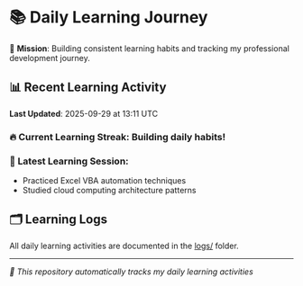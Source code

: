 # 📚 Daily Learning Journey

🎯 **Mission**: Building consistent learning habits and tracking my professional development journey.

## 📊 Recent Learning Activity

**Last Updated**: 2025-09-29 at 13:11 UTC

### 🔥 Current Learning Streak: Building daily habits!

### 📝 Latest Learning Session:
- Practiced Excel VBA automation techniques
- Studied cloud computing architecture patterns

## 🗂️ Learning Logs

All daily learning activities are documented in the [logs/](./logs/) folder.

---
*🤖 This repository automatically tracks my daily learning activities*
